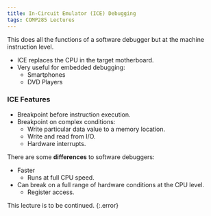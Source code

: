 ```yaml
---
title: In-Circuit Emulator (ICE) Debugging
tags: COMP285 Lectures
---
```

This does all the functions of a software debugger but at the machine instruction level.

* ICE replaces the CPU in the target motherboard.
* Very useful for embedded debugging:
	* Smartphones
	* DVD Players
	
### ICE Features

* Breakpoint before instruction execution.
* Breakpoint on complex conditions:
	* Write particular data value to a memory location.
	* Write and read from I/O.
	* Hardware interrupts.

There are some **differences** to software debuggers:

* Faster
	* Runs at full CPU speed.
* Can break on a full range of hardware conditions at the CPU level.
	* Register access.
	
This lecture is to be continued.
{:.error}